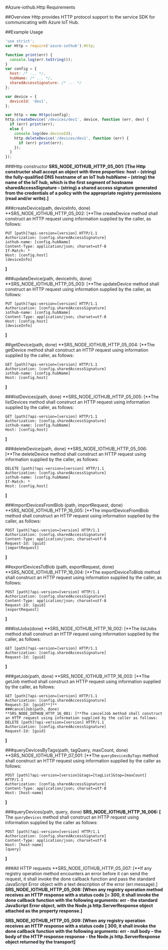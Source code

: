 #Azure-iothub.Http Requirements

##Overview
Http provides HTTP protocol support to the service SDK for communicating with Azure IoT Hub.

##Example Usage
```js
'use strict';
var Http = require('azure-iothub').Http;

function print(err) {
  console.log(err.toString());
}
var config = {
  host: /* ... */,
  hubName: /* ... */,
  sharedAccessSignature: /* ... */
};

var device = {
  deviceId: 'dev1',
};

var http = new Https(config);
http.createDevice('/devices/dev1', device, function (err, dev) {
  if (err) print(err);
  else {
    console.log(dev.deviceId);
    http.deleteDevice('/devices/dev1', function (err) {
      if (err) print(err);
    });
  }
});
```
###Http constructor
**SRS_NODE_IOTHUB_HTTP_05_001: [**The Http constructor shall accept an object with three properties:
host – (string) the fully-qualified DNS hostname of an IoT hub
hubName – (string) the name of the IoT hub, which is the first segment of hostname
sharedAccessSignature – (string) a shared access signature generated from the credentials of a policy with the appropriate registry permissions (read and/or write).**]**
     
###createDevice(path, deviceInfo, done)
**SRS_NODE_IOTHUB_HTTP_05_002: [**The createDevice method shall construct an HTTP request using information supplied by the caller, as follows:
```
PUT [path]?api-version=[version] HTTP/1.1
Authorization: [config.sharedAccessSignature]
iothub-name: [config.hubName]
Content-Type: application/json; charset=utf-8
If-Match: *
Host: [config.host]
[deviceInfo]
```
**]**

###updateDevice(path, deviceInfo, done)
**SRS_NODE_IOTHUB_HTTP_05_003: [**The updateDevice method shall construct an HTTP request using information supplied by the caller, as follows:
```
PUT [path]?api-version=[version] HTTP/1.1
Authorization: [config.sharedAccessSignature]
iothub-name: [config.hubName]
Content-Type: application/json; charset=utf-8
Host: [config.host]
[deviceInfo]
```
**]**
 
##getDevice(path, done)
**SRS_NODE_IOTHUB_HTTP_05_004: [**The getDevice method shall construct an HTTP request using information supplied by the caller, as follows:
```
GET [path]?api-version=[version] HTTP/1.1
Authorization: [config.sharedAccessSignature]
iothub-name: [config.hubName]
Host: [config.host]
```
**]**
 
###listDevices(path, done)
**SRS_NODE_IOTHUB_HTTP_05_005: [**The listDevices method shall construct an HTTP request using information supplied by the caller, as follows:
```
GET [path]?api-version=[version] HTTP/1.1
Authorization: [config.sharedAccessSignature]
iothub-name: [config.hubName]
Host: [config.host]
```
**]**
 
###deleteDevice(path, done)
**SRS_NODE_IOTHUB_HTTP_05_006: [**The deleteDevice method shall construct an HTTP request using information supplied by the caller, as follows:
```
DELETE [path]?api-version=[version] HTTP/1.1
Authorization: [config.sharedAccessSignature]
iothub-name: [config.hubName]
If-Match: *
Host: [config.host]
```
**]**   

###importDevicesFromBlob (path, importRequest, done)
**SRS_NODE_IOTHUB_HTTP_16_005: [**The importDeviceFromBlob method shall construct an HTTP request using information supplied by the caller, as follows:
```
POST [path]?api-version=[version] HTTP/1.1
Authorization: [config.sharedAccessSignature]
Content-Type: application/json; charset=utf-8 
Request-Id: [guid]
[importRequest]
```
**]**
 
##exportDevicesToBlob (path, exportRequest, done)
**SRS_NODE_IOTHUB_HTTP_16_004: [**The exportDeviceToBlob method shall construct an HTTP request using information supplied by the caller, as follows:
```
POST [path]?api-version=[version] HTTP/1.1
Authorization: [config.sharedAccessSignature]
Content-Type: application/json; charset=utf-8 
Request-Id: [guid]
[exportRequest]
```
**]**

###listJobs(done)
**SRS_NODE_IOTHUB_HTTP_16_002: [**The listJobs method shall construct an HTTP request using information supplied by the caller, as follows:
```
GET [path]?api-version=[version] HTTP/1.1
Authorization: [config.sharedAccessSignature] 
Request-Id: [guid]
```
**]** 

###getJob(path, done)
**SRS_NODE_IOTHUB_HTTP_16_003: [**The getJob method shall construct an HTTP request using information supplied by the caller, as follows:
```
GET [path]?api-version=[version] HTTP/1.1
Authorization: [config.sharedAccessSignature] 
Request-Id: [guid]**]** 
###cancelJob(path, done)
**SRS_NODE_IOTHUB_HTTP_16_001: [**The cancelJob method shall construct an HTTP request using information supplied by the caller as follows:
DELETE [path]?api-version=[version] HTTP/1.1
Authorization: [config.sharedAccessSignature]
Request-Id: [guid]
```
**]** 

###queryDevicesByTags(path, tagQuery, maxCount, done)
**SRS_NODE_IOTHUB_HTTP_07_001: [**The `queryDevicesByTags` method shall construct an HTTP request using information supplied by the caller as follows:
```
POST [path]?api-version=[version]&tags=[tagList]&top=[maxCount] HTTP/1.1
Authorization: [config.sharedAccessSignature]
Content-Type: application/json; charset=utf-8 
Host: [host-name]
```
**]**

###queryDevices(path, query, done)
**SRS_NODE_IOTHUB_HTTP_16_006: [** The `queryDevices` method shall construct an HTTP request using information supplied by the caller as follows:
```
POST [path]?api-version=[version] HTTP/1.1
Authorization: [config.sharedAccessSignature]
Content-Type: application/json; charset=utf-8 
Host: [host-name]
[query]
``` 
**]**

###All HTTP requests
**SRS_NODE_IOTHUB_HTTP_05_007: [**If any registry operation method encounters an error before it can send the request, it shall invoke the done callback function and pass the standard JavaScript Error object with a text description of the error (err.message).]  
**SRS_NODE_IOTHUB_HTTP_05_008: [**When any registry operation method receives an HTTP response with a status code ]= 300, it shall invoke the done callback function with the following arguments:
err - the standard JavaScript Error object, with the Node.js
 http.ServerResponse object attached as the property response.**]**

**SRS_NODE_IOTHUB_HTTP_05_009: [**When any registry operation receives an HTTP response with a status code [ 300, it shall invoke the done callback function with the following arguments:
err - null
body – the body of the HTTP response
response - the Node.js http.ServerResponse object returned by the transport**]**
